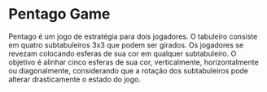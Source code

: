 # Pentago Game
Pentago é um jogo de estratégia para dois jogadores. O tabuleiro consiste em quatro subtabuleiros 3x3 que podem ser girados. Os jogadores se revezam colocando esferas de sua cor em qualquer subtabuleiro. O objetivo é alinhar cinco esferas de sua cor, verticalmente, horizontalmente ou diagonalmente, considerando que a rotação dos subtabuleiros pode alterar drasticamente o estado do jogo.
